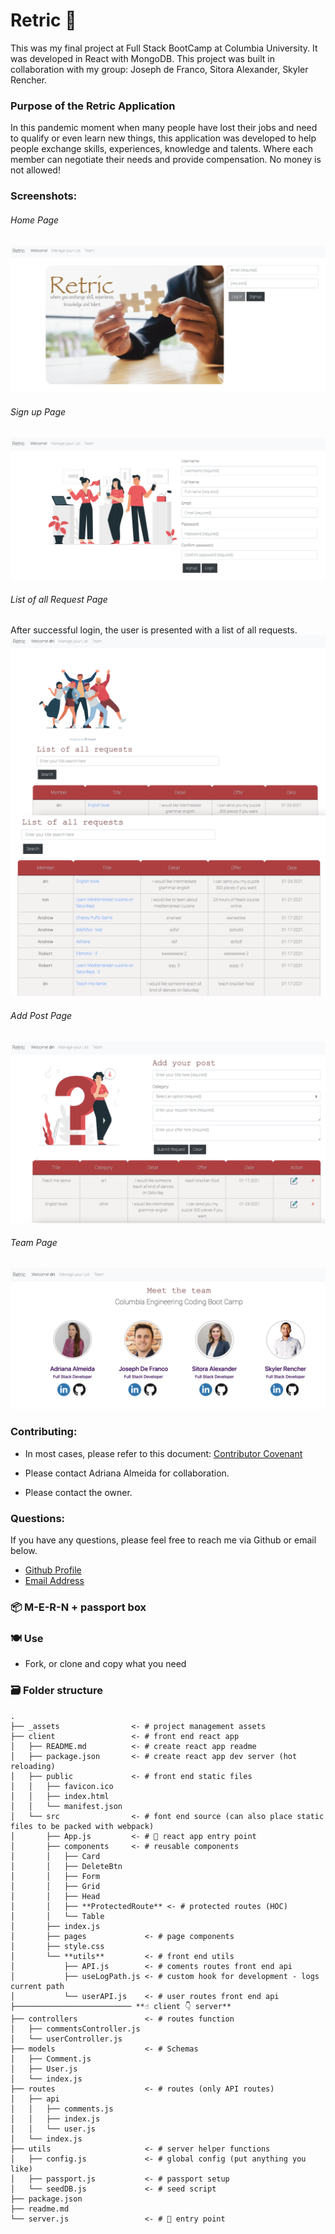 # Retric &#129309;
This was my final project at Full Stack BootCamp at Columbia University. It was developed in React with MongoDB. This project was built in collaboration with my group: Joseph de Franco, Sitora Alexander, Skyler Rencher.

### Purpose of the Retric Application
In this pandemic moment when many people have lost their jobs and need to qualify or even learn new things, this application was developed to help people exchange skills, experiences, knowledge and talents. Where each member can negotiate their needs and provide compensation. No money is not allowed! 

### Screenshots:

###### Home Page
![Home](./client/src/img/home.png)
###### Sign up Page
![Signup](./client/src/img/sign_page.png)
###### List of all Request Page
After successful login, the user is presented with a list of all requests. 
![List](./client/src/img/list_request_1.png)
![List-2](./client/src/img/list_request.png)
###### Add Post Page
![Post](./client/src/img/post_page.png)
###### Team Page
![Post](./client/src/img/team.png)


### Contributing:
- In most cases, please refer to this document: [Contributor Covenant](https://www.contributor-covenant.org/) 

- Please contact Adriana Almeida for collaboration.
- Please contact the owner.


### Questions:
If you have any questions, please feel free to reach me via Github or email below.

- [Github Profile](https://github.com/adriana-carmo)
- [Email Address](dri.abedala@gmail.com)


### 📦 M-E-R-N + passport box

<!-- ##### :earth_africa: [live]() on heroku -->

### 🍽 Use
-   Fork, or clone and copy what you need

### 🗃️ Folder structure


```
.
├── _assets                <- # project management assets
├── client                 <- # front end react app                        
│   ├── README.md          <- # create react app readme
│   ├── package.json       <- # create react app dev server (hot reloading)
│   ├── public             <- # front end static files 
│   │   ├── favicon.ico
│   │   ├── index.html
│   │   └── manifest.json
│   └── src                <- # font end source (can also place static files to be packed with webpack)
│       ├── App.js         <- # 🚀 react app entry point 
│       ├── components     <- # reusable components
│       │   ├── Card
│       │   ├── DeleteBtn
│       │   ├── Form
│       │   ├── Grid
│       │   ├── Head
│       │   ├── **ProtectedRoute** <- # protected routes (HOC)
│       │   └── Table
│       ├── index.js
│       ├── pages             <- # page components
│       ├── style.css
│       └── **utils**         <- # front end utils
│           ├── API.js        <- # coments routes front end api
│           ├── useLogPath.js <- # custom hook for development - logs current path
│           └── userAPI.js    <- # user routes front end api
├────────────────────────── **☝️ client 👇 server**
├── controllers               <- # routes function
│   ├── commentsController.js
│   └── userController.js
├── models                    <- # Schemas
│   ├── Comment.js
│   ├── User.js
│   └── index.js
├── routes                    <- # routes (only API routes)
│   ├── api
│   │   ├── comments.js
│   │   ├── index.js
│   │   └── user.js
│   └── index.js
├── utils                     <- # server helper functions 
│   ├── config.js             <- # global config (put anything you like)
│   ├── passport.js           <- # passport setup
│   └── seedDB.js             <- # seed script
├── package.json
├── readme.md
└── server.js                 <- # 🚀 entry point
```